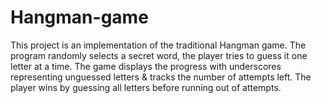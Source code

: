 # Hangman-game
This project is an implementation of the traditional Hangman game. The program randomly selects a secret word, the player tries to guess it one letter at a time. The game displays the progress with underscores representing unguessed letters &amp; tracks the number of attempts left. The player wins by guessing all letters before running out of attempts.
